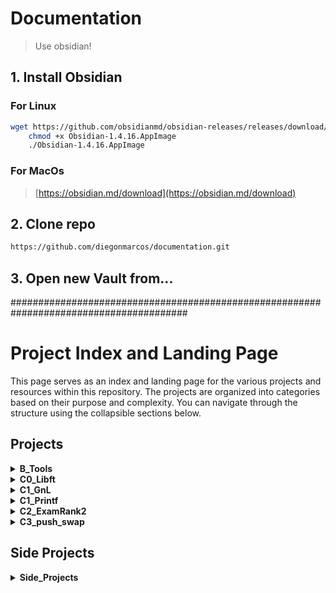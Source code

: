 # Documentation

> Use obsidian!  

## 1. Install Obsidian

### For Linux  
``` bash
wget https://github.com/obsidianmd/obsidian-releases/releases/download/v1.4.16/Obsidian-1.4.16.AppImage
    chmod +x Obsidian-1.4.16.AppImage
    ./Obsidian-1.4.16.AppImage
```
### For MacOs
> [https://obsidian.md/download](https://obsidian.md/download)

## 2. Clone repo

``` bash
https://github.com/diegonmarcos/documentation.git
```
## 3. Open new Vault from...

########################################################################################


# Project Index and Landing Page

This page serves as an index and landing page for the various projects and resources within this repository. The projects are organized into categories based on their purpose and complexity. You can navigate through the structure using the collapsible sections below.

## Projects

<details>
  <summary><b>B_Tools</b></summary>

  Tools and resources for general development, 42 School specific tasks, code productivity, and Linux system management.

  <details>
    <summary>0.General</summary>

- General resources and notes.
   - [General.md](B_Tools/0.General/General.md)
   - [index.md](B_Tools/0.General/index.md)
  </details>

  <details>
    <summary>42School</summary>

- Resources related to 42 School curriculum, exams, and the Norminette.
    - [Curricullum.md](B_Tools/42School/Curricullum.md)
    - [Exams.md](B_Tools/42School/Exams.md)
    - [Norminette.md](B_Tools/42School/Norminette.md)
    - [Resources_2.md](B_Tools/42School/Resources_2.md)
    - [Resources.md](B_Tools/42School/Resources.md)
  </details>

  <details>
    <summary>CodeProductivity</summary>

    Tools and resources to enhance code productivity, including cheatsheets, cloud services, IDEs/editors, Jupyter, and unit testers/debuggers.

    <details>
      <summary>Cloud</summary>

	- Information on Git and rclone.

      <details>
        <summary>Git</summary>
          
        - [Commands.md](B_Tools/CodeProductivity/Cloud/Git/Commands.md)
        - [GCL Bash.md](B_Tools/CodeProductivity/Cloud/Git/GCL%20Bash.md)
        - [p.gitignore.md](B_Tools/CodeProductivity/Cloud/Git/p.gitignore.md)
        - [p.gitmodules.md](B_Tools/CodeProductivity/Cloud/Git/p.gitmodules.md)
        - [Resources.md](B_Tools/CodeProductivity/Cloud/Git/Resources.md)
        - [Sources.md](B_Tools/CodeProductivity/Cloud/Git/Sources.md)
      </details>
      
      - [rclone.md](B_Tools/CodeProductivity/Cloud/rclone.md)
    </details>
  
    <details>
      <summary>IDEsEditors</summary>
      
    - Information on various IDEs and editors.
      
      - [readme.md](B_Tools/CodeProductivity/IDEsEditors/readme.md)
      - [VsCode.md](B_Tools/CodeProductivity/IDEsEditors/VsCode.md)
      
      <details>
          <summary>VIM</summary>
          
          - [Install.md](B_Tools/CodeProductivity/IDEsEditors/VIM/Install.md)
          - [p.vimrc_42Header.md](B_Tools/CodeProductivity/IDEsEditors/VIM/p.vimrc_42Header.md)
          - [p.vimrc.md](B_Tools/CodeProductivity/IDEsEditors/VIM/p.vimrc.md)
          - [Vim-Cheat-Sheet.md](B_Tools/CodeProductivity/IDEsEditors/VIM/Vim-Cheat-Sheet.md)
      </details>
    </details>

    <details>
      <summary>Jupyter</summary>
      
    - [Setup.md](B_Tools/CodeProductivity/Jupyter/Setup.md)
    </details>

    <details>
      <summary>UnitTesters_Debuggers</summary>
      
    - Resources for code quality, debugging, and unit testing.
      
      - [CodeQuality.md](B_Tools/CodeProductivity/UnitTesters_Debuggers/CodeQuality.md)
      - [Debugger.md](B_Tools/CodeProductivity/UnitTesters_Debuggers/Debugger.md)
      - [UnitTesters.md](B_Tools/CodeProductivity/UnitTesters_Debuggers/UnitTesters.md)
    </details>
  </details>

  <details>
    <summary>LinuxSys</summary>
    
    Resources for Linux system administration, including Docker, commands, login scripts, shell configurations, and VPNs.
    
    - [Docker](B_Tools/LinuxSys/Docker)
      - [Docker_c.md](B_Tools/LinuxSys/Docker/Docker_c.md)
    - [LINUX_Commands.md](B_Tools/LinuxSys/LINUX_Commands.md)
    - [Linux.md](B_Tools/LinuxSys/Linux.md)
    - [Login.sh.md](B_Tools/LinuxSys/Login.sh.md)
    - [p.zshrc.md](B_Tools/LinuxSys/p.zshrc.md)
    - [Scripts.md](B_Tools/LinuxSys/Scripts.md)
    - [Shell](B_Tools/LinuxSys/Shell)
      - [ohmyzsh.md](B_Tools/LinuxSys/Shell/ohmyzsh.md)
      - [p.zshrc.md](B_Tools/LinuxSys/Shell/p.zshrc.md)
      - [Regex_CheatSheet.md](B_Tools/LinuxSys/Shell/Regex_CheatSheet.md)
    - [VPN](B_Tools/LinuxSys/VPN)
      - [Options.md](B_Tools/LinuxSys/VPN/Options.md)
      - [Proton.md](B_Tools/LinuxSys/VPN/Proton.md)
  </details>

	- [README.md](B_Tools/README.md)
</details>

<details>
  <summary><b>C0_Libft</b></summary>

  The Libft project, a custom C library.

  - [Documentation.md](C0_Libft/Documentation.md)
  - [Roadmap.md](C0_Libft/Roadmap.md)
  <details>
    <summary>Pages</summary>
    
    Detailed documentation for each function in Libft.
    
    <details>
      <summary>0.Include</summary>
      
      - [libftH.md](C0_Libft/Pages/0.Include/libftH.md)
      - [Makefile.md](C0_Libft/Pages/0.Include/Makefile.md)
    </details>

    <details>
      <summary>1.IOPrinters</summary>
      
      - [ft_putchar_fd.md](C0_Libft/Pages/1.IOPrinters/ft_putchar_fd.md)
      - [ft_putendl_fd.md](C0_Libft/Pages/1.IOPrinters/ft_putendl_fd.md)
      - [ft_putnbr_fd.md](C0_Libft/Pages/1.IOPrinters/ft_putnbr_fd.md)
      - [ft_putstr_fd.md](C0_Libft/Pages/1.IOPrinters/ft_putstr_fd.md)
    </details>

    <details>
      <summary>2.StringClassification</summary>
      
      - [ft_isalnum.md](C0_Libft/Pages/2.StringClassification/ft_isalnum.md)
      - [ft_isalpha.md](C0_Libft/Pages/2.StringClassification/ft_isalpha.md)
      - [ft_isascii.md](C0_Libft/Pages/2.StringClassification/ft_isascii.md)
      - [ft_isdigit.md](C0_Libft/Pages/2.StringClassification/ft_isdigit.md)
      - [ft_isprint.md](C0_Libft/Pages/2.StringClassification/ft_isprint.md)
      - [ft_strlen.md](C0_Libft/Pages/2.StringClassification/ft_strlen.md)
    </details>

    <details>
      <summary>3.StringFormatting</summary>
      
      - [ft_atoi.md](C0_Libft/Pages/3.StringFormatting/ft_atoi.md)
      - [ft_bzero.md](C0_Libft/Pages/3.StringFormatting/ft_bzero.md)
      - [ft_itoa.md](C0_Libft/Pages/3.StringFormatting/ft_itoa.md)
      - [ft_striteri.md](C0_Libft/Pages/3.StringFormatting/ft_striteri.md)
      - [ft_strmapi.md](C0_Libft/Pages/3.StringFormatting/ft_strmapi.md)
      - [ft_tolower.md](C0_Libft/Pages/3.StringFormatting/ft_tolower.md)
      - [ft_toupper.md](C0_Libft/Pages/3.StringFormatting/ft_toupper.md)
    </details>

    <details>
      <summary>4.StringSearchCompareSubs</summary>
      
      - [ft_memchr.md](C0_Libft/Pages/4.StringSearchCompareSubs/ft_memchr.md)
      - [ft_memcmp.md](C0_Libft/Pages/4.StringSearchCompareSubs/ft_memcmp.md)
      - [ft_strchr.md](C0_Libft/Pages/4.StringSearchCompareSubs/ft_strchr.md)
      - [ft_strncmp.md](C0_Libft/Pages/4.StringSearchCompareSubs/ft_strncmp.md)
      - [ft_strnstr.md](C0_Libft/Pages/4.StringSearchCompareSubs/ft_strnstr.md)
      - [ft_strrchr.md](C0_Libft/Pages/4.StringSearchCompareSubs/ft_strrchr.md)
      - [ft_substr.md](C0_Libft/Pages/4.StringSearchCompareSubs/ft_substr.md)
    </details>

    <details>
      <summary>5.MemoryCopyMoveSplit</summary>

      - [ft_calloc.md](C0_Libft/Pages/5.MemoryCopyMoveSplit/ft_calloc.md)
      - [ft_memchr.md](C0_Libft/Pages/5.MemoryCopyMoveSplit/ft_memchr.md)
      - [ft_memcmp.md](C0_Libft/Pages/5.MemoryCopyMoveSplit/ft_memcmp.md)
      - [ft_memcpy.md](C0_Libft/Pages/5.MemoryCopyMoveSplit/ft_memcpy.md)
      - [ft_memmove.md](C0_Libft/Pages/5.MemoryCopyMoveSplit/ft_memmove.md)
      - [ft_memset.md](C0_Libft/Pages/5.MemoryCopyMoveSplit/ft_memset.md)
      - [ft_split.md](C0_Libft/Pages/5.MemoryCopyMoveSplit/ft_split.md)
      - [ft_strdup.md](C0_Libft/Pages/5.MemoryCopyMoveSplit/ft_strdup.md)
      - [ft_strjoin.md](C0_Libft/Pages/5.MemoryCopyMoveSplit/ft_strjoin.md)
      - [ft_strlcat.md](C0_Libft/Pages/5.MemoryCopyMoveSplit/ft_strlcat.md)
      - [ft_strlcpy.md](C0_Libft/Pages/5.MemoryCopyMoveSplit/ft_strlcpy.md)
      - [ft_strtrim.md](C0_Libft/Pages/5.MemoryCopyMoveSplit/ft_strtrim.md)
      - [ft_substr.md](C0_Libft/Pages/5.MemoryCopyMoveSplit/ft_substr.md)
      - [Memory functions.md](C0_Libft/Pages/5.MemoryCopyMoveSplit/Memory%20functions.md)
    </details>

    <details>
      <summary>6.StructLinkedLists</summary>
      
      - [ft_lstadd_back.md](C0_Libft/Pages/6.StructLinkedLists/ft_lstadd_back.md)
      - [ft_lstadd_front.md](C0_Libft/Pages/6.StructLinkedLists/ft_lstadd_front.md)
      - [ft_lstclear.md](C0_Libft/Pages/6.StructLinkedLists/ft_lstclear.md)
      - [ft_lstdelone.md](C0_Libft/Pages/6.StructLinkedLists/ft_lstdelone.md)
      - [ft_lstiter.md](C0_Libft/Pages/6.StructLinkedLists/ft_lstiter.md)
      - [ft_lstlast.md](C0_Libft/Pages/6.StructLinkedLists/ft_lstlast.md)
      - [ft_lstmap.md](C0_Libft/Pages/6.StructLinkedLists/ft_lstmap.md)
      - [ft_lstnew.md](C0_Libft/Pages/6.StructLinkedLists/ft_lstnew.md)
      - [ft_lstsize.md](C0_Libft/Pages/6.StructLinkedLists/ft_lstsize.md)
    </details>
  </details>
</details>

<details>
  <summary><b>C1_GnL</b></summary>

  The Get Next Line project, reading lines from a file descriptor.

  - [Documentation.md](C1_GnL/Documentation.md)
  - [RoadMap_Backlog.md](C1_GnL/RoadMap_Backlog.md)
</details>

<details>
  <summary><b>C1_Printf</b></summary>

  The ft_printf project, a custom implementation of the printf function.

  - [Documentation.md](C1_Printf/Documentation.md)
  - [RoadMap_Backlog.md](C1_Printf/RoadMap_Backlog.md)
</details>

<details>
  <summary><b>C2_ExamRank2</b></summary>

  Preparation materials for the second 42 School exam.

  - [examrank02.md](C2_ExamRank2/examrank02.md)
</details>

<details>
  <summary><b>C3_push_swap</b></summary>

  The push_swap project, sorting data on a stack with a limited set of instructions.

  - [Algo.md](C3_push_swap/Algo.md)
  - [Page.md](C3_push_swap/Page.md)
</details>

## Side Projects

<details>
  <summary><b>Side_Projects</b></summary>

  Various side projects, including library extensions, unit testing, data structures, front-end development, and personal setup.
  
  <details>
    <summary>S0_libft_xtend</summary>
    
    - [S0_libft_xtend.md](Side_Projects/S0_libft_xtend/S0_libft_xtend.md)
  </details>

  <details>
    <summary>S0_lib_unit</summary>

    - [S0_UnitTesting.md](Side_Projects/S0_lib_unit/S0_UnitTesting.md)
  </details>

  <details>
    <summary>S1_Data Structures</summary>
    
    - [Augmented Linked List Indexed.md](Side_Projects/S1_Data%20Structures/Augmented%20Linked%20List%20Indexed.md)
    - [CvCs.md](Side_Projects/S1_Data%20Structures/CvCs.md)
    - [Data structure notes.md](Side_Projects/S1_Data%20Structures/Data%20structure%20notes.md)
    - [Undefined Behaviour.md](Side_Projects/S1_Data%20Structures/Undefined%20Behaviour.md)

    <details>
      <summary>Struct implementations</summary>
      
      - [Augmented Linked List Indexed.md](Side_Projects/S1_Data%20Structures/Struct%20implementations/Augmented%20Linked%20List%20Indexed.md)
      - [Struct example with.md](Side_Projects/S1_Data%20Structures/Struct%20implementations/Struct%20example%20with.md)
    </details>
  </details>

  <details>
    <summary>S3_FrontEnd</summary>
    
    - [Infographics.md](Side_Projects/S3_FrontEnd/Infographics.md)
    - [MkDw_JvSc.md](Side_Projects/S3_FrontEnd/MkDw_JvSc.md)
  </details>

  <details>